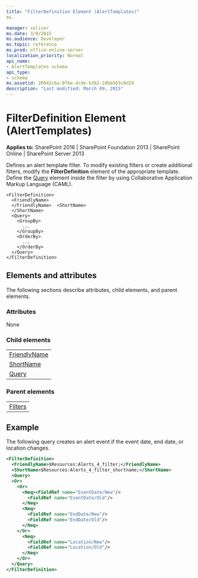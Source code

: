 ```yaml
---
title: "FilterDefinition Element (AlertTemplates)"
ms.

manager: soliver
ms.date: 3/9/2015
ms.audience: Developer
ms.topic: reference
ms.prod: office-online-server
localization_priority: Normal
api_name:
- AlertTemplates schema
api_type:
- schema
ms.assetid: 20942c6a-0f6e-4cde-b382-2dbb563c0d29
description: "Last modified: March 09, 2015"
---
```


# FilterDefinition Element (AlertTemplates)

 
  
 **Applies to:** SharePoint 2016 | SharePoint Foundation 2013 | SharePoint Online | SharePoint Server 2013
  
Defines an alert template filter. To modify existing filters or create additional filters, modify the **FilterDefinition** element of the appropriate template. Define the [Query](query-element-alerttemplates.md) element inside the filter by using Collaborative Application Markup Language (CAML). 
  
```
<FilterDefinition>
  <FriendlyName>
  </FriendlyName>  <ShortName>
  </ShortName>
  <Query>
    <GroupBy>
      ...
    </GroupBy>
    <OrderBy>
      ...
    </OrderBy>
  </Query>
</FilterDefinition>
```

## Elements and attributes

The following sections describe attributes, child elements, and parent elements.

### Attributes

None
  
### Child elements

||
|:-----|
|[FriendlyName](friendlyname-element-alerttemplates.md) <br/> |
|[ShortName](shortname-element-alerttemplates.md) <br/> |
|[Query](query-element-alerttemplates.md) <br/> |
   
### Parent elements

||
|:-----|
|[Filters](filters-element-alerttemplates.md)|
   
## Example

The following query creates an alert event if the event date, end date, or location changes.
  
```XML
<FilterDefinition>
  <FriendlyName>$Resources:Alerts_4_filter;</FriendlyName>
  <ShortName>$Resources:Alerts_4_filter_shortname;</ShortName>
  <Query>
  <Or>
    <Or>
      <Neq><FieldRef name="EventDate/New"/>
        <FieldRef name="EventDate/Old"/>
      </Neq>
      <Neq>
        <FieldRef name="EndDate/New"/>
        <FieldRef name="EndDate/Old"/>
      </Neq>
    </Or>
      <Neq>
        <FieldRef name="Location/New"/>
        <FieldRef name="Location/Old"/>
      </Neq>
    </Or>
  </Query>
</FilterDefinition>

```


